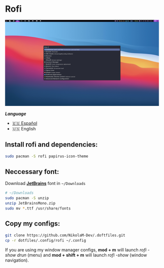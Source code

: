 # Rofi

![Rofi](./rofi.png)

**_Language_**

- [🇪🇸 Español](./README.es.md)
- 🇺🇸 English

## Install rofi and dependencies:

```bash
sudo pacman -S rofi papirus-icon-theme
```

## Neccessary font:

Download [**JetBrains**](https://github.com/ryanoasis/nerd-fonts/releases/download/v2.1.0/JetBrainsMono.zip) font in `~/Downloads`

```sh
# ~/Downloads
sudo pacman -S unzip
unzip JetBrainsMono.zip
sudo mv *.ttf /usr/share/fonts
```

## Copy my configs:

```bash
git clone https://github.com/NikolaM-Dev/.doftfiles.git
cp -r dotfiles/.config/rofi ~/.config
```

If you are using my window manager configs, **mod + m** will launch
_rofi -show drun_ (menu) and **mod + shift + m** will launch _rofi -show_ (window navigation).
